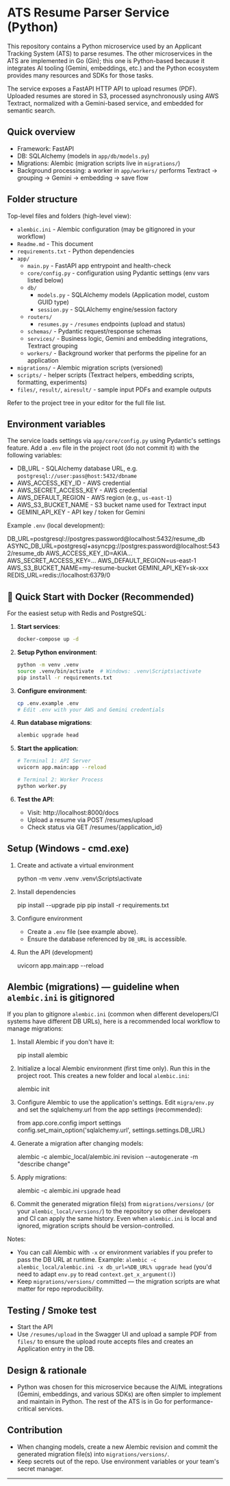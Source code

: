 # ATS Resume Parser Service (Python)

This repository contains a Python microservice used by an Applicant Tracking System (ATS) to parse resumes. The other microservices in the ATS are implemented in Go (Gin); this one is Python-based because it integrates AI tooling (Gemini, embeddings, etc.) and the Python ecosystem provides many resources and SDKs for those tasks.

The service exposes a FastAPI HTTP API to upload resumes (PDF). Uploaded resumes are stored in S3, processed asynchronously using AWS Textract, normalized with a Gemini-based service, and embedded for semantic search.

## Quick overview

- Framework: FastAPI
- DB: SQLAlchemy (models in `app/db/models.py`)
- Migrations: Alembic (migration scripts live in `migrations/`)
- Background processing: a worker in `app/workers/` performs Textract -> grouping -> Gemini -> embedding -> save flow

## Folder structure

Top-level files and folders (high-level view):

- `alembic.ini` - Alembic configuration (may be gitignored in your workflow)
- `Readme.md` - This document
- `requirements.txt` - Python dependencies
- `app/`
  - `main.py` - FastAPI app entrypoint and health-check
  - `core/config.py` - configuration using Pydantic settings (env vars listed below)
  - `db/`
	- `models.py` - SQLAlchemy models (Application model, custom GUID type)
	- `session.py` - SQLAlchemy engine/session factory
  - `routers/`
	- `resumes.py` - `/resumes` endpoints (upload and status)
  - `schemas/` - Pydantic request/response schemas
  - `services/` - Business logic, Gemini and embedding integrations, Textract grouping
  - `workers/` - Background worker that performs the pipeline for an application
- `migrations/` - Alembic migration scripts (versioned)
- `scripts/` - helper scripts (Textract helpers, embedding scripts, formatting, experiments)
- `files/`, `result/`, `airesult/` - sample input PDFs and example outputs

Refer to the project tree in your editor for the full file list.

## Environment variables

The service loads settings via `app/core/config.py` using Pydantic's settings feature. Add a `.env` file in the project root (do not commit it) with the following variables:

- DB_URL - SQLAlchemy database URL, e.g. `postgresql://user:pass@host:5432/dbname`
- AWS_ACCESS_KEY_ID - AWS credential
- AWS_SECRET_ACCESS_KEY - AWS credential
- AWS_DEFAULT_REGION - AWS region (e.g., `us-east-1`)
- AWS_S3_BUCKET_NAME - S3 bucket name used for Textract input
- GEMINI_API_KEY - API key / token for Gemini

Example `.env` (local development):

DB_URL=postgresql://postgres:password@localhost:5432/resume_db
ASYNC_DB_URL=postgresql+asyncpg://postgres:password@localhost:5432/resume_db
AWS_ACCESS_KEY_ID=AKIA...
AWS_SECRET_ACCESS_KEY=...
AWS_DEFAULT_REGION=us-east-1
AWS_S3_BUCKET_NAME=my-resume-bucket
GEMINI_API_KEY=sk-xxx
REDIS_URL=redis://localhost:6379/0

## 🚀 Quick Start with Docker (Recommended)

For the easiest setup with Redis and PostgreSQL:

1. **Start services**:
   ```bash
   docker-compose up -d
   ```

2. **Setup Python environment**:
   ```bash
   python -m venv .venv
   source .venv/bin/activate  # Windows: .venv\Scripts\activate
   pip install -r requirements.txt
   ```

3. **Configure environment**:
   ```bash
   cp .env.example .env
   # Edit .env with your AWS and Gemini credentials
   ```

4. **Run database migrations**:
   ```bash
   alembic upgrade head
   ```

5. **Start the application**:
   ```bash
   # Terminal 1: API Server
   uvicorn app.main:app --reload
   
   # Terminal 2: Worker Process  
   python worker.py
   ```

6. **Test the API**:
   - Visit: http://localhost:8000/docs
   - Upload a resume via POST /resumes/upload
   - Check status via GET /resumes/{application_id}

## Setup (Windows - cmd.exe)

1. Create and activate a virtual environment

	python -m venv .venv
	.venv\Scripts\activate

2. Install dependencies

	pip install --upgrade pip
	pip install -r requirements.txt

3. Configure environment

	- Create a `.env` file (see example above).
	- Ensure the database referenced by `DB_URL` is accessible.

4. Run the API (development)

	uvicorn app.main:app --reload

## Alembic (migrations) — guideline when `alembic.ini` is gitignored

If you plan to gitignore `alembic.ini` (common when different developers/CI systems have different DB URLs), here is a recommended local workflow to manage migrations:

1. Install Alembic if you don't have it:

	pip install alembic

2. Initialize a local Alembic environment (first time only). Run this in the project root. This creates a new folder and local `alembic.ini`:

	alembic init

3. Configure Alembic to use the application's settings. Edit `migra/env.py` and set the sqlalchemy.url from the app settings (recommended):

	from app.core.config import settings
	config.set_main_option('sqlalchemy.url', settings.settings.DB_URL)

4. Generate a migration after changing models:

	alembic -c alembic_local/alembic.ini revision --autogenerate -m "describe change"

5. Apply migrations:

	alembic -c alembic.ini upgrade head

6. Commit the generated migration file(s) from `migrations/versions/` (or your `alembic_local/versions/`) to the repository so other developers and CI can apply the same history. Even when `alembic.ini` is local and ignored, migration scripts should be version-controlled.

Notes:

- You can call Alembic with `-x` or environment variables if you prefer to pass the DB URL at runtime. Example: `alembic -c alembic_local/alembic.ini -x db_url=%DB_URL% upgrade head` (you'd need to adapt `env.py` to read `context.get_x_argument()`)
- Keep `migrations/versions/` committed — the migration scripts are what matter for repo reproducibility.

## Testing / Smoke test

- Start the API
- Use `/resumes/upload` in the Swagger UI and upload a sample PDF from `files/` to ensure the upload route accepts files and creates an Application entry in the DB.

## Design & rationale

- Python was chosen for this microservice because the AI/ML integrations (Gemini, embeddings, and various SDKs) are often simpler to implement and maintain in Python. The rest of the ATS is in Go for performance-critical services.


## Contribution

- When changing models, create a new Alembic revision and commit the generated migration file(s) into `migrations/versions/`.
- Keep secrets out of the repo. Use environment variables or your team's secret manager.

---
